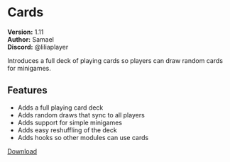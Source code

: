 # Cards

**Version:** 1.11  
**Author:** Samael  
**Discord:** @liliaplayer  

Introduces a full deck of playing cards so players can draw random cards for minigames.

## Features

- Adds a full playing card deck
- Adds random draws that sync to all players
- Adds support for simple minigames
- Adds easy reshuffling of the deck
- Adds hooks so other modules can use cards

[Download](https://github.com/LiliaFramework/Modules/raw/refs/heads/gh-pages/cards.zip)
